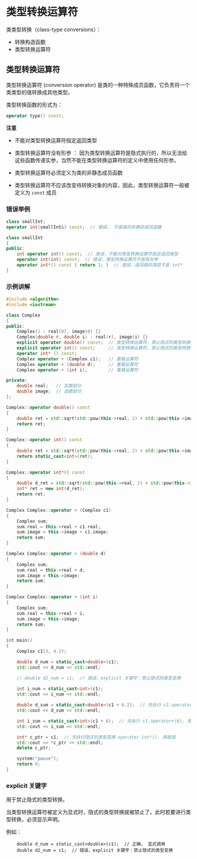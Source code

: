 # 类型转换运算符

类类型转换（class-type conversions）：

* 转换构造函数
* 类型转换运算符



## 类型转换运算符

类型转换运算符 (conversion operator) 是类的一种特殊成员函数，它负责将一个类类型的值转换成其他类型。

类型转换函数的形式为：

```c++
operator type() const;
```



**注意**

* 不能对类型转换运算符指定返回类型
* 类型转换运算符没有形参 ： 因为类型转换运算符是隐式执行的，所以无法给这些函数传递实参，当然不能在类型转换运算符的定义中使用任何形参。
* 类型转换运算符必须定义为类的非静态成员函数

* 类型转换运算符不应该改变待转换对象的内容，因此，类型转换运算符一般被定义为 `const` 成员



### 错误举例

```c++
class smallInt;
operator int(smallInt&) const;  // 错误， 不是类的非静态成员函数

class smallInt
{
public:
	int operator int() const;  // 错误，不能对类型转换运算符指定返回类型
    operator int(int) const;  // 错误，类型转换运算符不能有形参
    operator int*() const { return 1; }  // 错误，返回值的类型不是 int*
}
```



### 示例讲解

```c++
#include <algorithm>
#include <iostream>

class Complex
{
public:
	Complex() : real(0), image(0) {}
	Complex(double r, double i) : real(r), image(i) {}
	explicit operator double() const;  // 类型转换运算符，禁止隐式的类型转换
	explicit operator int() const;     // 类型转换运算符，禁止隐式的类型转换
	operator int* () const;
	Complex operator + (Complex c1);   // 重载运算符
	Complex operator + (double d);     // 重载运算符
	Complex operator + (int i);        // 重载运算符

private:
	double real;   // 实数部分
	double image;  // 虚数部分
};

Complex::operator double() const
{
	double ret = std::sqrt(std::pow(this->real, 2) + std::pow(this->image, 2));
	return ret;
}

Complex::operator int() const
{
	double ret = std::sqrt(std::pow(this->real, 2) + std::pow(this->image, 2));
	return static_cast<int>(ret);
}

Complex::operator int*() const
{
	double d_ret = std::sqrt(std::pow(this->real, 2) + std::pow(this->image, 2));
	int* ret = new int(d_ret);
	return ret;
}

Complex Complex::operator + (Complex c1)
{
	Complex sum;
	sum.real = this->real + c1.real;
	sum.image = this->image + c1.image;
	return sum;
}

Complex Complex::operator + (double d)
{
	Complex sum;
	sum.real = this->real + d;
	sum.image = this->image;
	return sum;
}

Complex Complex::operator + (int i)
{
	Complex sum;
	sum.real = this->real + i;
	sum.image = this->image;
	return sum;
}

int main()
{
	Complex c1(3, 4.2);

	double d_num = static_cast<double>(c1);
	std::cout << d_num << std::endl;

	// double d2_num = c1;  // 错误，explicit 关键字：禁止隐式的类型变换
    
	int i_num = static_cast<int>(c1);
	std::cout << i_num << std::endl;

	double d_sum = static_cast<double>(c1 + 6.2);  // 先执行 c1.operator+(6.2), 再执行 operator double()
	std::cout << d_sum << std::endl;

	int i_sum = static_cast<int>(c1 + 6);  // 先执行 c1.operator+(6), 再执行 operator int()
	std::cout << i_sum << std::endl;

	int* c_ptr = c1;  // 先执行隐式的类型变换 operator int*(), 再赋值
	std::cout << *c_ptr << std::endl;
	delete c_ptr;

	system("pause");
	return 0;
}
```



### explicit 关键字

用于禁止隐式的类型转换。

当类型转换运算符被定义为显式时，隐式的类型转换就被禁止了。此时若要进行类型转换，必须显示声明。

例如：

```
	double d_num = static_cast<double>(c1);  // 正确， 显式调用
	double d2_num = c1;  // 错误，explicit 关键字：禁止隐式的类型变换
```

